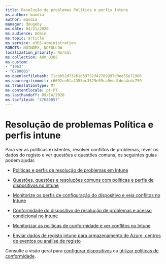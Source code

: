 ```yaml
---
title: Resolução de problemas Política e perfis intune
ms.author: mandia
author: mandia
manager: dougeby
ms.date: 04/21/2020
ms.audience: Admin
ms.topic: article
ms.service: o365-administration
ROBOTS: NOINDEX, NOFOLLOW
localization_priority: Normal
ms.collection: Adm_O365
ms.custom:
- "1063"
- "6700005"
ms.openlocfilehash: 71cbb52d73261d59732f42789997d0ee55e71906
ms.sourcegitcommit: c6692ce0fa1358ec3529e59ca0ecdfdea4cdc759
ms.translationtype: MT
ms.contentlocale: pt-PT
ms.lasthandoff: 09/14/2020
ms.locfileid: "47689857"
---
```

# <a name="troubleshooting-intune-policy-and-profiles"></a>Resolução de problemas Política e perfis intune

Para ver as políticas existentes, resolver conflitos de problemas, rever os dados do registo e ver questões e questões comuns, os seguintes guias podem ajudar.

- [Políticas e perfis de resolução de problemas em Intune](https://docs.microsoft.com/mem/intune/configuration/troubleshoot-policies-in-microsoft-intune)

- [Questões, questões e resoluções comuns com políticas e perfis de dispositivos no Intune](https://docs.microsoft.com/intune/device-profile-troubleshoot)

- [Monitorize os perfis de configuração do dispositivo e veja conflitos no Intune](https://docs.microsoft.com/intune/device-profile-monitor)

- [Conformidade do dispositivo de resolução de problemas e acesso condicional no Intune](https://docs.microsoft.com/intune/troubleshoot-conditional-access)

- [Monitorizar as políticas de conformidade e ver conflitos no Intune](https://docs.microsoft.com/intune/compliance-policy-monitor)

- [Enviar dados de registo intune para armazenamento de Azure, centros de eventos ou análise de registo](https://docs.microsoft.com/intune/review-logs-using-azure-monitor)

Consulte a visão geral para [configurar dispositivos](https://docs.microsoft.com/intune/device-profiles) ou [utilizar políticas de conformidade](https://docs.microsoft.com/intune/device-compliance-get-started).